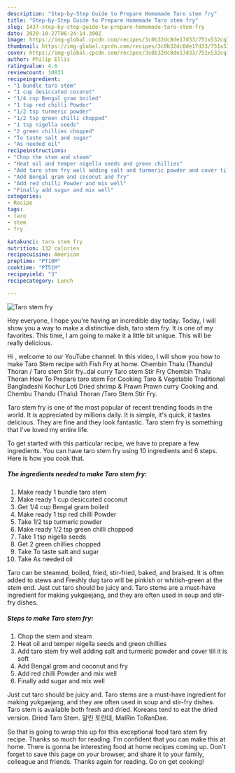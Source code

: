 ```yaml
---
description: "Step-by-Step Guide to Prepare Homemade Taro stem fry"
title: "Step-by-Step Guide to Prepare Homemade Taro stem fry"
slug: 1437-step-by-step-guide-to-prepare-homemade-taro-stem-fry
date: 2020-10-27T06:24:14.390Z
image: https://img-global.cpcdn.com/recipes/3c0b32dc8de17d33/751x532cq70/taro-stem-fry-recipe-main-photo.jpg
thumbnail: https://img-global.cpcdn.com/recipes/3c0b32dc8de17d33/751x532cq70/taro-stem-fry-recipe-main-photo.jpg
cover: https://img-global.cpcdn.com/recipes/3c0b32dc8de17d33/751x532cq70/taro-stem-fry-recipe-main-photo.jpg
author: Philip Ellis
ratingvalue: 4.6
reviewcount: 10831
recipeingredient:
- "1 bundle taro stem"
- "1 cup desiccated coconut"
- "1/4 cup Bengal gram boiled"
- "1 tsp red chilli Powder"
- "1/2 tsp turmeric powder"
- "1/2 tsp green chilli chopped"
- "1 tsp nigella seeds"
- "2 green chillies chopped"
- "To taste salt and sugar"
- "As needed oil"
recipeinstructions:
- "Chop the stem and steam"
- "Heat oil and temper nigella seeds and green chillies"
- "Add taro stem fry well adding salt and turmeric powder and cover till it is soft"
- "Add Bengal gram and coconut and fry"
- "Add red chilli Powder and mix well"
- "Finally add sugar and mix well"
categories:
- Recipe
tags:
- taro
- stem
- fry

katakunci: taro stem fry 
nutrition: 132 calories
recipecuisine: American
preptime: "PT10M"
cooktime: "PT51M"
recipeyield: "3"
recipecategory: Lunch

---
```



![Taro stem fry](https://img-global.cpcdn.com/recipes/3c0b32dc8de17d33/751x532cq70/taro-stem-fry-recipe-main-photo.jpg)

Hey everyone, I hope you're having an incredible day today. Today, I will show you a way to make a distinctive dish, taro stem fry. It is one of my favorites. This time, I am going to make it a little bit unique. This will be really delicious.

Hi , welcome to our YouTube channel. In this video, I will show you how to make Taro Stem recipe with Fish Fry at home. Chembin Thalu (Thandu) Thoran / Taro stem Stir fry..dal curry Taro stem Stir Fry Chembin Thalu Thoran How To Prepare taro stem For Cooking Taro &amp; Vegetable Traditional Bangladeshi Kochur Loti Dried shrimp &amp; Prawn Prawn curry Cooking and. Chembu Thandu (Thalu) Thoran /Taro Stem Stir Fry.

Taro stem fry is one of the most popular of recent trending foods in the world. It is appreciated by millions daily. It is simple, it's quick, it tastes delicious. They are fine and they look fantastic. Taro stem fry is something that I've loved my entire life.


To get started with this particular recipe, we have to prepare a few ingredients. You can have taro stem fry using 10 ingredients and 6 steps. Here is how you cook that.

<!--inarticleads1-->

##### The ingredients needed to make Taro stem fry:

1. Make ready 1 bundle taro stem
1. Make ready 1 cup desiccated coconut
1. Get 1/4 cup Bengal gram boiled
1. Make ready 1 tsp red chilli Powder
1. Take 1/2 tsp turmeric powder
1. Make ready 1/2 tsp green chilli chopped
1. Take 1 tsp nigella seeds
1. Get 2 green chillies chopped
1. Take To taste salt and sugar
1. Take As needed oil


Taro can be steamed, boiled, fried, stir-fried, baked, and braised. It is often added to stews and Freshly dug taro will be pinkish or whitish-green at the stem end. Just cut taro should be juicy and. Taro stems are a must-have ingredient for making yukgaejang, and they are often used in soup and stir-fry dishes. 

<!--inarticleads2-->

##### Steps to make Taro stem fry:

1. Chop the stem and steam
1. Heat oil and temper nigella seeds and green chillies
1. Add taro stem fry well adding salt and turmeric powder and cover till it is soft
1. Add Bengal gram and coconut and fry
1. Add red chilli Powder and mix well
1. Finally add sugar and mix well


Just cut taro should be juicy and. Taro stems are a must-have ingredient for making yukgaejang, and they are often used in soup and stir-fry dishes. Taro stem is available both fresh and dried. Koreans tend to eat the dried version. Dried Taro Stem. 말린 토란대, MalRin ToRanDae. 

So that is going to wrap this up for this exceptional food taro stem fry recipe. Thanks so much for reading. I'm confident that you can make this at home. There is gonna be interesting food at home recipes coming up. Don't forget to save this page on your browser, and share it to your family, colleague and friends. Thanks again for reading. Go on get cooking!
